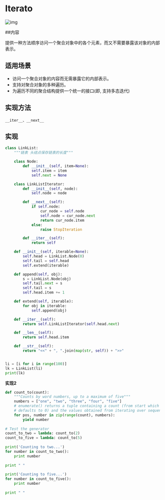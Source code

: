 # Iterato

![img](https://images2017.cnblogs.com/blog/1168194/201711/1168194-20171118153203062-2112454819.png)

##内容

提供一种方法顺序访问一个聚合对象中的各个元素，而又不需要暴露该对象的内部表示。

## 适用场景

- 访问一个聚合对象的内容而无需暴露它的内部表示。
- 支持对聚合对象的多种遍历。
- 为遍历不同的聚合结构提供一个统一的接口(即, 支持多态迭代)

## 实现方法

`__iter__、__next__`

## 实现

```python
class LinkList:
    """链表 头结点保存链表的长度"""

    class Node:
        def __init__(self, item=None):
            self.item = item
            self.next = None

    class LinkListIterator:
        def __init__(self, node):
            self.node = node

        def __next__(self):
            if self.node:
                cur_node = self.node
                self.node = cur_node.next
                return cur_node.item
            else:
                raise StopIteration

        def __iter__(self):
            return self

    def __init__(self, iterable=None):
        self.head = LinkList.Node(0)
        self.tail = self.head
        self.extend(iterable)

    def append(self, obj):
        s = LinkList.Node(obj)
        self.tail.next = s
        self.tail = s
        self.head.item += 1

    def extend(self, iterable):
        for obj in iterable:
            self.append(obj)

    def __iter__(self):
        return self.LinkListIterator(self.head.next)

    def __len__(self):
        return self.head.item

    def __str__(self):
        return "<<" + ", ".join(map(str, self)) + ">>"


li = [i for i in range(100)]
lk = LinkList(li)
print(lk)
```

**实现2**

```python
def count_to(count):
    """Counts by word numbers, up to a maximum of five"""
    numbers = ["one", "two", "three", "four", "five"]
    # enumerate() returns a tuple containing a count (from start which
    # defaults to 0) and the values obtained from iterating over sequence
    for pos, number in zip(range(count), numbers):
        yield number
 
# Test the generator
count_to_two = lambda: count_to(2)
count_to_five = lambda: count_to(5)
 
print('Counting to two...')
for number in count_to_two():
    print number
 
print " "
 
print('Counting to five...')
for number in count_to_five():
    print number
 
print " "
```
